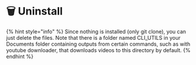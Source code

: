 # 🗑 Uninstall

{% hint style="info" %}
Since nothing is installed (only git clone), you can just delete the files. Note that there is a folder named CLI\_UTILS in your Documents folder containing outputs from certain commands, such as with youtube downloader, that downloads videos to this directory by default.
{% endhint %}
